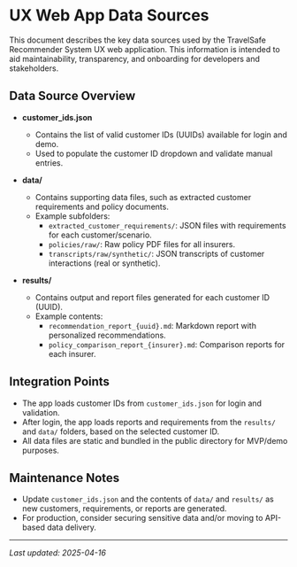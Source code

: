 # UX Web App Data Sources

This document describes the key data sources used by the TravelSafe Recommender System UX web application. This information is intended to aid maintainability, transparency, and onboarding for developers and stakeholders.

## Data Source Overview

- **customer_ids.json**
  - Contains the list of valid customer IDs (UUIDs) available for login and demo.
  - Used to populate the customer ID dropdown and validate manual entries.

- **data/**
  - Contains supporting data files, such as extracted customer requirements and policy documents.
  - Example subfolders:
    - `extracted_customer_requirements/`: JSON files with requirements for each customer/scenario.
    - `policies/raw/`: Raw policy PDF files for all insurers.
    - `transcripts/raw/synthetic/`: JSON transcripts of customer interactions (real or synthetic).

- **results/**
  - Contains output and report files generated for each customer ID (UUID).
  - Example contents:
    - `recommendation_report_{uuid}.md`: Markdown report with personalized recommendations.
    - `policy_comparison_report_{insurer}.md`: Comparison reports for each insurer.

## Integration Points
- The app loads customer IDs from `customer_ids.json` for login and validation.
- After login, the app loads reports and requirements from the `results/` and `data/` folders, based on the selected customer ID.
- All data files are static and bundled in the public directory for MVP/demo purposes.

## Maintenance Notes
- Update `customer_ids.json` and the contents of `data/` and `results/` as new customers, requirements, or reports are generated.
- For production, consider securing sensitive data and/or moving to API-based data delivery.

---

_Last updated: 2025-04-16_
